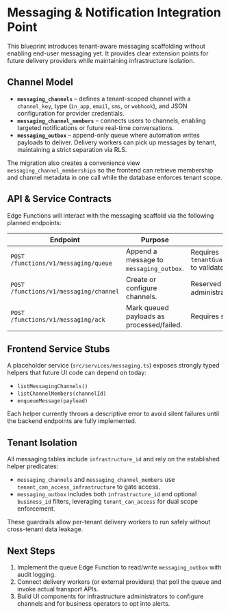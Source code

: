 # Messaging & Notification Integration Point

This blueprint introduces tenant-aware messaging scaffolding without enabling end-user messaging yet. It provides clear extension points for future delivery providers while maintaining infrastructure isolation.

## Channel Model

- **`messaging_channels`** – defines a tenant-scoped channel with a `channel_key`, type (`in_app`, `email`, `sms`, or `webhook`), and JSON configuration for provider credentials.
- **`messaging_channel_members`** – connects users to channels, enabling targeted notifications or future real-time conversations.
- **`messaging_outbox`** – append-only queue where automation writes payloads to deliver. Delivery workers can pick up messages by tenant, maintaining a strict separation via RLS.

The migration also creates a convenience view `messaging_channel_memberships` so the frontend can retrieve membership and channel metadata in one call while the database enforces tenant scope.

## API & Service Contracts

Edge Functions will interact with the messaging scaffold via the following planned endpoints:

| Endpoint | Purpose | Notes |
| -------- | ------- | ----- |
| `POST /functions/v1/messaging/queue` | Append a message to `messaging_outbox`. | Requires `tenantGuard.assertTenantScope` to validate caller. |
| `POST /functions/v1/messaging/channel` | Create or configure channels. | Reserved for infrastructure administrators. |
| `POST /functions/v1/messaging/ack` | Mark queued payloads as processed/failed. | Requires service role. |

## Frontend Service Stubs

A placeholder service (`src/services/messaging.ts`) exposes strongly typed helpers that future UI code can depend on today:

- `listMessagingChannels()`
- `listChannelMembers(channelId)`
- `enqueueMessage(payload)`

Each helper currently throws a descriptive error to avoid silent failures until the backend endpoints are fully implemented.

## Tenant Isolation

All messaging tables include `infrastructure_id` and rely on the established helper predicates:

- `messaging_channels` and `messaging_channel_members` use `tenant_can_access_infrastructure` to gate access.
- `messaging_outbox` includes both `infrastructure_id` and optional `business_id` filters, leveraging `tenant_can_access` for dual scope enforcement.

These guardrails allow per-tenant delivery workers to run safely without cross-tenant data leakage.

## Next Steps

1. Implement the queue Edge Function to read/write `messaging_outbox` with audit logging.
2. Connect delivery workers (or external providers) that poll the queue and invoke actual transport APIs.
3. Build UI components for infrastructure administrators to configure channels and for business operators to opt into alerts.
